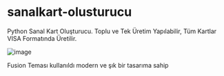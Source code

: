 # sanalkart-olusturucu
Python Sanal Kart Oluşturucu. Toplu ve Tek Üretim Yapılabilir, Tüm Kartlar VISA Formatında Üretilir.

![image](https://github.com/mebularts/sanalkart-olusturucu/assets/113755353/3ff269ed-6042-4874-be91-73d8a9169930)

Fusion Teması kullanıldı modern ve şık bir tasarıma sahip
